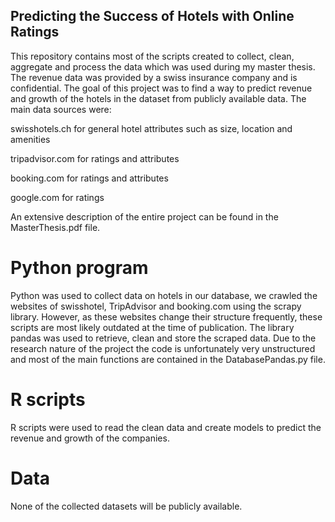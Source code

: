 ## Predicting the Success of Hotels with Online Ratings
This repository contains most of the scripts created to collect, clean, aggregate and process the data which was used during my master thesis.
The revenue data was provided by a swiss insurance company and is confidential. The goal of this project was to find a way to predict revenue and growth of the hotels in the dataset from publicly available data. The main data sources were:

swisshotels.ch for general hotel attributes such as size, location and amenities

tripadvisor.com for ratings and attributes

booking.com for ratings and attributes

google.com for ratings

An extensive description of the entire project can be found in the MasterThesis.pdf file.

# Python program
Python was used to collect data on hotels in our database, we crawled the websites of swisshotel, TripAdvisor and booking.com using the scrapy library. However, as these websites change their structure frequently, these scripts are most likely outdated at the time of publication.
The library pandas was used to retrieve, clean and store the scraped data. Due to the research nature of the project the code is unfortunately very unstructured and most of the main functions are contained in the DatabasePandas.py file. 

# R scripts
R scripts were used to read the clean data and create models to predict the revenue and growth of the companies.

# Data
None of the collected datasets will be publicly available.
